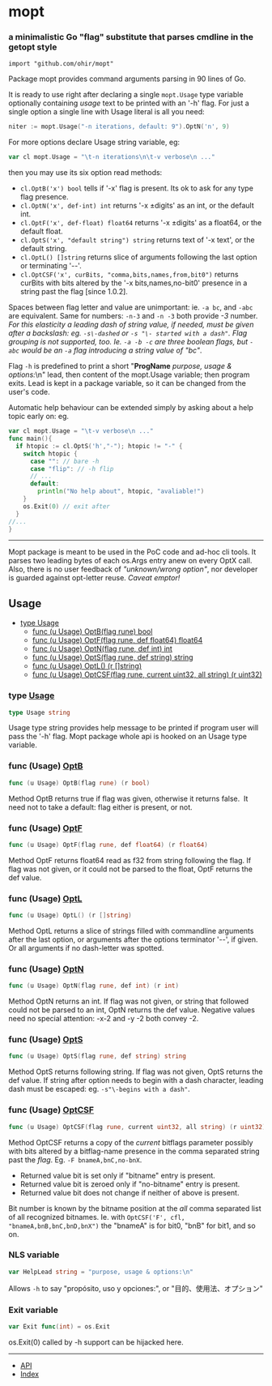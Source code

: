 # mopt
### a minimalistic Go "flag" substitute that parses cmdline in the getopt style
`import "github.com/ohir/mopt"`

Package mopt provides command arguments parsing in 90 lines of Go.

It is ready to use right after declaring a single `mopt.Usage` type variable optionally containing _usage_ text to be printed with an '-h' flag. For just a single option a single line with Usage literal is all you need:
``` go
niter := mopt.Usage("-n iterations, default: 9").OptN('n', 9)
```
For more options declare Usage string variable, eg:
``` go
var cl mopt.Usage = "\t-n iterations\n\t-v verbose\n ..."
```

then you may use its six option read <a name="pkg-api">methods:</a>
- `cl.OptB('x') bool` tells if '-x' flag is present. Its ok to ask for any type flag presence.
- `cl.OptN('x', def·int) int` returns '-x ±digits' as an int, or the default int.
- `cl.OptF('x', def·float) float64` returns '-x ±digits' as a float64, or the default float.
- `cl.OptS('x', "default string") string` returns text of '-x text', or the default string.
- `cl.OptL() []string` returns slice of arguments following the last option or terminating '--'.
- `cl.OptCSF('x', curBits, "comma,bits,names,from,bit0")` returns curBits with bits altered by the '-x bits,names,no-bit0' presence in a string past the flag [since 1.0.2].

Spaces between flag letter and value are unimportant: ie. `-a bc`, and `-abc` are equivalent.  Same for numbers: `-n-3` and `-n -3` both provide _-3_ number. _For this elasticity a leading dash of string value, if needed, must be given after a backslash: eg. `-s\-dashed` or `-s "\- started with a dash"`. Flag grouping is not supported, too. Ie. `-a -b -c` are three boolean flags, but `-abc` would be an `-a` flag introducing a string value of "bc"_.

Flag `-h` is predefined to print a short "__ProgName__ _purpose, usage & options:_\n" lead, then content of the mopt.Usage variable; then program exits. Lead is kept in a package variable, so it can be changed from the user's code.

Automatic help behaviour can be extended simply by asking about a help topic early on: eg.
``` go
var cl mopt.Usage = "\t-v verbose\n ..."
func main(){
  if htopic := cl.OptS('h',"-"); htopic != "-" {
    switch htopic {
      case "": // bare -h
      case "flip": // -h flip
      // ...
      default:
        println("No help about", htopic, "avaliable!")
    }
    os.Exit(0) // exit after
  }
//...
}
```
----
Mopt package is meant to be used in the PoC code and ad-hoc cli tools. It parses two leading bytes of each os.Args entry anew on every OptX call. Also, there is no user feedback of _"unknown/wrong option"_, nor developer is guarded against opt-letter reuse. _Caveat emptor!_

## <a name="pkg-index">Usage</a>
* [type Usage](#Usage)
  * [func (u Usage) OptB(flag rune) bool](#Usage.OptB)
  * [func (u Usage) OptF(flag rune, def float64) float64](#Usage.OptF)
  * [func (u Usage) OptN(flag rune, def int) int](#Usage.OptN)
  * [func (u Usage) OptS(flag rune, def string) string](#Usage.OptS)
  * [func (u Usage) OptL() (r []string)](#Usage.OptL)
  * [func (u Usage) OptCSF(flag rune, current uint32, all string) (r uint32)](#Usage.OptCSF)


### <a name="Usage">type</a> [Usage](/mopt.go?s=#L50)
``` go
type Usage string
```
Usage type string provides help message to be printed if program user will pass the '-h' flag. Mopt package whole api is hooked on an Usage type variable.

### <a name="Usage.OptB">func</a> (Usage) [OptB](/mopt.go?s=#L103)
``` go
func (u Usage) OptB(flag rune) (r bool)
```
Method OptB returns true if flag was given, otherwise it returns false.
 It need not to take a default: flag either is present, or not.


### <a name="Usage.OptF">func</a> (Usage) [OptF](/mopt.go?s=#L90)
``` go
func (u Usage) OptF(flag rune, def float64) (r float64)
```
Method OptF returns float64 read as f32 from string following the flag.  If flag was not given, or it could not be parsed to the float, OptF returns the def value.

### <a name="Usage.OptL">func</a> (Usage) [OptL](/mopt.go?s=#L142)
``` go
func (u Usage) OptL() (r []string)
```
Method OptL returns a slice of strings filled with commandline arguments after the last option, or arguments after the options terminator '--', if given. Or all arguments if no dash-letter was spotted.

### <a name="Usage.OptN">func</a> (Usage) [OptN](/mopt.go?s=#L75)
``` go
func (u Usage) OptN(flag rune, def int) (r int)
```
Method OptN returns an int. If flag was not given, or string that followed could not be parsed to an int, OptN returns the def value. Negative values need no special attention: -x-2 and -y -2 both convey -2.

### <a name="Usage.OptS">func</a> (Usage) [OptS](/mopt.go?s=#L55)
``` go
func (u Usage) OptS(flag rune, def string) string
```
Method OptS returns following string. If flag was not given, OptS returns the def value. If string after option needs to begin with a dash character, leading dash must be escaped: eg. `-s"\-begins with a dash"`.

### <a name="Usage.OptCSF">func</a> (Usage) [OptCSF](/mopt.go?s=#L115)
``` go
func (u Usage) OptCSF(flag rune, current uint32, all string) (r uint32)
```
Method OptCSF returns a copy of the _current_ bitflags parameter possibly with bits altered by a bitflag-name presence in the comma separated string past the _flag_.  Eg. `-F bnameA,bnC,no-bnX`.
  - Returned value bit is set only if "bitname" entry is present.
  - Returned value bit is zeroed only if "no-bitname" entry is present.
  - Returned value bit does not change if neither of above is present.

Bit number is known by the bitname position at the _all_ comma separated list of all recognized bitnames.  Ie. with `OptCSF('F', cfl, "bnameA,bnB,bnC,bnD,bnX")` the "bnameA" is for bit0, "bnB" for bit1, and so on.

### NLS variable
``` go
var HelpLead string = "purpose, usage & options:\n"
```
Allows `-h` to say "propósito, uso y opciones:", or "目的、使用法、オプション"

### Exit variable
``` go
var Exit func(int) = os.Exit
```
os.Exit(0) called by -h support can be hijacked here.

----

* [API](#pkg-api)
* [Index](#pkg-index)
